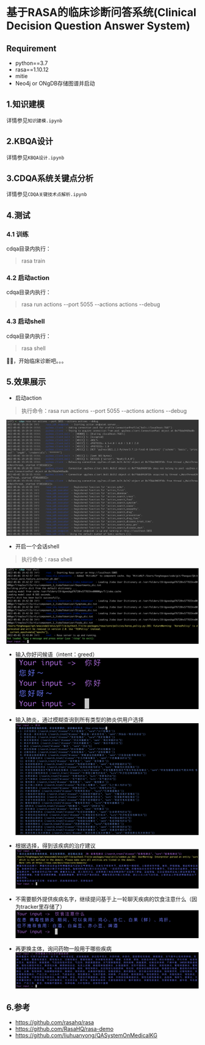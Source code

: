 # 基于RASA的临床诊断问答系统(Clinical Decision Question Answer System)

## Requirement
+ python==3.7
+ rasa==1.10.12
+ mitie
+ Neo4j or ONgDB存储图谱并启动

## 1.知识建模
详情参见`知识建模.ipynb`

## 2.KBQA设计
详情参见`KBQA设计.ipynb`

## 3.CDQA系统关键点分析
详情参见`CDQA关键技术点解析.ipynb`

## 4.测试

### 4.1 训练
cdqa目录内执行：
>rasa train

### 4.2 启动action
cdqa目录内执行：
>rasa run actions --port 5055 --actions actions --debug

### 4.3 启动shell
cdqa目录内执行：
>rasa shell

👌🏻，开始临床诊断吧。。。

## 5.效果展示
* 启动action
>执行命令：rasa run actions --port 5055 --actions actions --debug

![](img/rasa_run_actions.png)

* 开启一个会话shell
>执行命令：rasa shell

![](img/rasa_shell.png)

* 输入你好问候语（intent：greed）
![](img/greet.png)

* 输入肺炎，通过模糊查询到所有类型的肺炎供用户选择
![](img/disease_select.png)

* 根据选择，得到该疾病的治疗建议
![](img/disease_input.png)

* 不需要额外提供疾病名字，继续提问基于上一轮聊天疾病的饮食注意什么（因为tracker里存储了）
![](img/diet_precautions.png)

* 再更换主体，询问药物一般用于哪些疾病
![](img/new_question.png)

## 6.参考
+ https://github.com/rasahq/rasa
+ https://github.com/RasaHQ/rasa-demo
+ https://github.com/liuhuanyong/QASystemOnMedicalKG